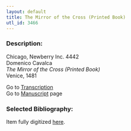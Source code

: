 ```yaml
---
layout: default
title: The Mirror of the Cross (Printed Book)
utl_id: 3466
---
```


###  Description:

Chicago, Newberry Inc. 4442<br>
Domenico Cavalca<br>
_The Mirror of the Cross (Printed Book)_<br>
Venice, 1481

Go to [Transcription](https://centerfordigitalhumanities.github.io/Newberry-Italian-paleography/transcription/081)<br>
Go to [Manuscript](https://centerfordigitalhumanities.github.io/Newberry-Italian-paleography/www/record.html?id=081) page 

###  Selected Bibliography:

Item fully digitized [here](http://collections.carli.illinois.edu/cdm/ref/collection/nby_dig/id/24849).

